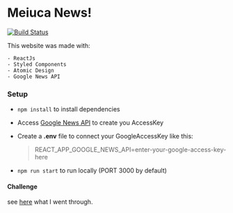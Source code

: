 # Meiuca News!

[![Build Status](https://travis-ci.org/joemccann/dillinger.svg?branch=master)](https://travis-ci.org/joemccann/dillinger)

This website was made with:

    - ReactJs
    - Styled Components
    - Atomic Design
    - Google News API

### Setup

- `npm install` to install dependencies
- Access [Google News API](https://newsapi.org/s/google-news-br-api) to create you AccessKey
- Create a **.env** file to connect your GoogleAccessKey like this:

  > REACT_APP_GOOGLE_NEWS_API=enter-your-google-access-key-here

- `npm run start` to run locally (PORT 3000 by default)

#### Challenge

see [here](https://github.com/cavalcanticampos/meiuca-news/blob/master/CHALLENGE.md) what I went through.
